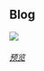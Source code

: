 ## Blog
![](https://cdn.jsdelivr.net/gh/5MayRain/ImageHosting/Blog/preview.png)

###### [预览](https://mrzgh.top)